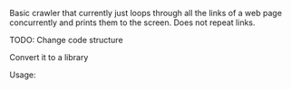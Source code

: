 Basic crawler that currently just loops through all the links of a web page concurrently and prints them to the screen. Does not repeat links.

TODO: 
Change code structure

Convert it to a library

Usage: 
